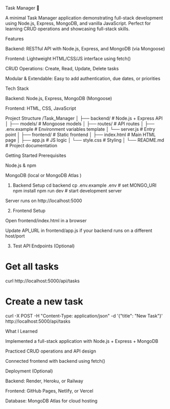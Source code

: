 Task Manager 🚀

A minimal Task Manager application demonstrating full-stack development using Node.js, Express, MongoDB, and vanilla JavaScript. Perfect for learning CRUD operations and showcasing full-stack skills.

Features

Backend: RESTful API with Node.js, Express, and MongoDB (via Mongoose)

Frontend: Lightweight HTML/CSS/JS interface using fetch()

CRUD Operations: Create, Read, Update, Delete tasks

Modular & Extendable: Easy to add authentication, due dates, or priorities

Tech Stack

Backend: Node.js, Express, MongoDB (Mongoose)

Frontend: HTML, CSS, JavaScript

Project Structure
/Task_Manager
│
├── backend/           # Node.js + Express API
│   ├── models/        # Mongoose models
│   ├── routes/        # API routes
│   ├── .env.example   # Environment variables template
│   └── server.js      # Entry point
│
├── frontend/          # Static frontend
│   ├── index.html     # Main HTML page
│   ├── app.js         # JS logic
│   └── style.css      # Styling
│
└── README.md          # Project documentation

Getting Started
Prerequisites

Node.js & npm

MongoDB (local or MongoDB Atlas
)

1. Backend Setup
cd backend
cp .env.example .env   # set MONGO_URI
npm install
npm run dev            # start development server


Server runs on http://localhost:5000

2. Frontend Setup

Open frontend/index.html in a browser

Update API_URL in frontend/app.js if your backend runs on a different host/port

3. Test API Endpoints (Optional)
# Get all tasks
curl http://localhost:5000/api/tasks

# Create a new task
curl -X POST -H "Content-Type: application/json" -d '{"title": "New Task"}' http://localhost:5000/api/tasks

What I Learned

Implemented a full-stack application with Node.js + Express + MongoDB

Practiced CRUD operations and API design

Connected frontend with backend using fetch()

Deployment (Optional)

Backend: Render, Heroku, or Railway

Frontend: GitHub Pages, Netlify, or Vercel

Database: MongoDB Atlas for cloud hosting
